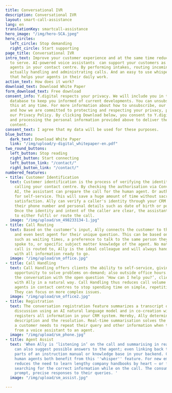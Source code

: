 ```yaml
---
title: Conversational IVR
description: Conversational IVR
layout: smart-call-assistance
lang: en
translationKey: smartcall-assistance
hero_image: "/img/hero-SCA.jpeg"
hero_circles:
  left_circle: Stop demanding
  right_circle: Start supporting
page_title: Conversational IVR
intro_text: Improve your customer experience and at the same time reduce your cost
  to serve. AI-powered voice assistants  can support your customers as well as the
  agents in your contact centre. By performing intakes, routing incoming calls and
  actually handling and administrating calls. And an easy to use whispering function
  that helps your agents in their daily work.
action_text: How does it work?
download_text: Download White Paper
form_download_text: Free download
consent_info: Y.digital respects your privacy. We will include you in the Y.digital
  database to keep you informed of current developments. You can unsubscribe from
  this at any time. For more information about how to unsubscribe, our privacy practices,
  and how we are committed to protecting and respecting your privacy, please view
  our Privacy Policy. By clicking Download below, you consent to Y.digital storing
  and processing the personal information provided above to deliver the requested
  content.
consent_text: I agree that my data will be used for these purposes.
blue_button:
  dark_text: Download White Paper
  link: "/img/upload/y-digital_whitepaper-en.pdf"
two_round_buttons:
  left_button: Stop reading
  right_button: Start connecting
  left_button_link: "/contact/"
  right_button_link: "/contact/"
numbered_features:
- title: Customer Identification
  text: Customer identification is the process of verifying the identity of the person
    calling your contact centre. By checking the authorisation via Conversational
    AI, the assistant can prepare the call for the human agent. Or authorize the customer
    for self-service. This will save a huge amount of time without sacrifising customer
    satisfaction. Ally can verify a caller's identity through your CRM system using
    their phone number and personal details such as date of birth or postal code.
    Once the identity and intent of the caller are clear, the assistant can proceed
    to either fulfil or route the call.
  image: "/img/upload/sm_498233134-1.jpg"
- title: Call Routing
  text: Based on the customer’s input, Ally connects the customer to the right department
    and even best agent for their unique question. This can be based on variables
    such as waiting times, a preference to talk to the same person they previously
    spoke to, or specific subject matter knowledge of the agent. No matter who the
    call is routed to, Ally is the ideal colleague and will always hand over the call
    with all information ready to go.
  image: "/img/upload/sm_office.jpg"
- title: Call Handling
  text: Call Handling offers clients the ability to self-service, giving them the
    opportunity to solve problems on-demand; also outside office hours. By starting
    the conversation with the open question ‘How can I help you?’, clients can converse
    with Ally in a natural way. Call Handling thus reduces call volume and allows
    agents in contact centres to stop spending time on simple, repetitive questions.
    They can focus on more complex issues.
  image: "/img/upload/sm_office2.jpg"
- title: Registration
  text: The conversation registration feature summarizes a transcript of an ongoing
    discussion using an AI natural language model and in co-creation with the agent
    registers all information in your CRM system. Hereby, Ally determines the issue
    description and the resolution. Real-time summarisation solves the issue where
    a customer needs to repeat their query and other information when transferred
    from a voice assistant to an agent.
  image: "/img/upload/sm_phone.jpg"
- title: Agent Assist
  text: 'When Ally is ‘listening in’ on the call and summarising in real time, it
    can also suggest possible answers to the agent; even linking back to relevant
    parts of an instruction manual or knowledge base in your backend. Customers and
    human agents both benefit from this ''whisper'' feature. For new employees, this
    reduces the need to learn lengthy company handbooks by heart – or frantically
    searching for the correct information while on the call. The consumer receives
    prompt, precise responses to their queries. '
  image: "/img/upload/sm_assist.jpg"

---
```

